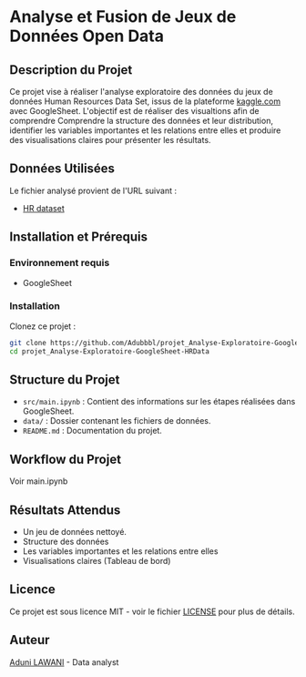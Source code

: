# Analyse et Fusion de Jeux de Données Open Data

## Description du Projet

Ce projet vise à réaliser l'analyse exploratoire des données du jeux de données Human Resources Data Set, issus de la plateforme [kaggle.com](https://www.kaggle.com/) avec GoogleSheet. L'objectif est de réaliser des visualtions afin de comprendre Comprendre la structure des données et leur distribution, identifier les variables importantes et les relations entre  elles et produire des visualisations claires pour présenter les résultats.

## Données Utilisées

Le fichier analysé provient de l'URL suivant :

- [HR dataset](https://www.kaggle.com/datasets/rhuebner/human-resources-data-set)

## Installation et Prérequis

### Environnement requis

- GoogleSheet

### Installation

Clonez ce projet :

```bash
git clone https://github.com/Adubbbl/projet_Analyse-Exploratoire-GoogleSheet-HRData.git
cd projet_Analyse-Exploratoire-GoogleSheet-HRData
```

## Structure du Projet

- `src/main.ipynb` : Contient des informations sur les étapes réalisées dans GoogleSheet.
- `data/` : Dossier contenant les fichiers de données.
- `README.md` : Documentation du projet.

## Workflow du Projet

Voir main.ipynb

## Résultats Attendus

- Un jeu de données nettoyé.
- Structure des données
- Les variables importantes et les relations entre elles
- Visualisations claires (Tableau de bord)

## Licence

Ce projet est sous licence MIT - voir le fichier [LICENSE](LICENSE) pour plus de détails.

## Auteur

[Aduni LAWANI](https://adunilawani.com/) - Data analyst

